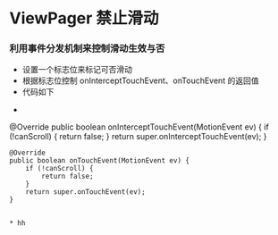 # ViewPager 禁止滑动
### 利用事件分发机制来控制滑动生效与否
* 设置一个标志位来标记可否滑动
* 根据标志位控制 onInterceptTouchEvent、onTouchEvent 的返回值
* 代码如下
* ```java     
@Override
    public boolean onInterceptTouchEvent(MotionEvent ev) {
        if (!canScroll) {
            return false;
        }
        return super.onInterceptTouchEvent(ev);
    }

    @Override
    public boolean onTouchEvent(MotionEvent ev) {
        if (!canScroll) {
            return false;
        }
        return super.onTouchEvent(ev);
    }
 ```
 
* hh